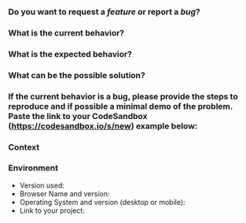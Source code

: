 <!--- Provide a general summary of the issue in the Title above -->
### **Do you want to request a *feature* or report a *bug*?**

### **What is the current behavior?**
<!--- If describing a bug, tell us what happens instead of the expected behavior -->
<!--- If suggesting a change/improvement, explain the difference from current behavior -->

### **What is the expected behavior?**
<!--- If you're describing a bug, tell us what should happen -->
<!--- If you're suggesting a change/improvement, tell us how it should work -->

### **What can be the possible solution?**
<!--- Not obligatory, but suggest a fix/reason for the bug, -->
<!--- or ideas how to implement the addition or change -->

### **If the current behavior is a bug, please provide the steps to reproduce and if possible a minimal demo of the problem. Paste the link to your CodeSandbox (https://codesandbox.io/s/new) example below:**
<!--- Provide a link to a live example, or an unambiguous set of steps to -->
<!--- reproduce this bug. Include code to reproduce, if relevant -->


### **Context**
<!--- How has this issue affected you? What are you trying to accomplish? -->
<!--- Providing context helps us come up with a solution that is most useful in the real world -->

### **Environment**
<!--- Include as many relevant details about the environment you experienced the bug in -->
* Version used:
* Browser Name and version:
* Operating System and version (desktop or mobile):
* Link to your project:
